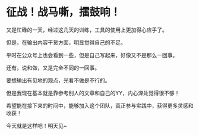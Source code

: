 # 征战！战马嘶，擂鼓响！

又是忙碌的一天，经过这几天的训练，工具的使用上更加得心应手了。

但是，在输出内容干货方面，明显觉得自己的不足。

平时在公众号上也会看到一些，但是自己写起来，好像又不是那么一回事。

还有，说和做，又是完全不同的一回事。

要想输出有见地的观点，光看不做是不行的。

但是我现在基本就是靠参考别人的文章和自己的YY，内心深处觉得很不够！

希望能在接下来的时间中，能够加入这个团队，真正参与实践中，获得更多灵感和收获！

今天就是这样吧！明天见~
